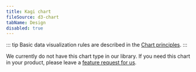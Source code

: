 ```yaml
---
title: Kagi chart
fileSource: d3-chart
tabName: Design
disabled: true
---
```


::: tip
Basic data visualization rules are described in the [Chart principles](/data-display/d3-chart/d3-chart).
:::

We currently do not have this chart type in our library. If you need this chart in your product, please leave a [feature request for us](https://github.com/semrush/intergalactic/issues).
